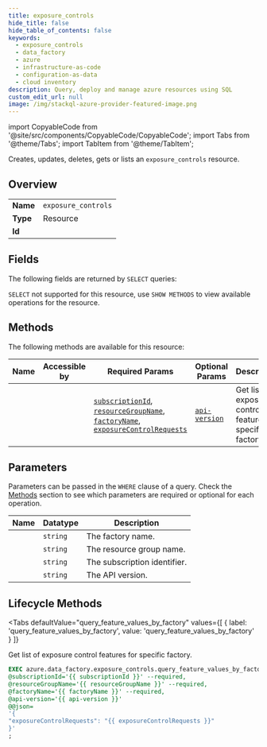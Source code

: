 ```yaml
--- 
title: exposure_controls
hide_title: false
hide_table_of_contents: false
keywords:
  - exposure_controls
  - data_factory
  - azure
  - infrastructure-as-code
  - configuration-as-data
  - cloud inventory
description: Query, deploy and manage azure resources using SQL
custom_edit_url: null
image: /img/stackql-azure-provider-featured-image.png
---
```


import CopyableCode from '@site/src/components/CopyableCode/CopyableCode';
import Tabs from '@theme/Tabs';
import TabItem from '@theme/TabItem';

Creates, updates, deletes, gets or lists an <code>exposure_controls</code> resource.

## Overview
<table><tbody>
<tr><td><b>Name</b></td><td><code>exposure_controls</code></td></tr>
<tr><td><b>Type</b></td><td>Resource</td></tr>
<tr><td><b>Id</b></td><td><CopyableCode code="azure.data_factory.exposure_controls" /></td></tr>
</tbody></table>

## Fields

The following fields are returned by `SELECT` queries:

`SELECT` not supported for this resource, use `SHOW METHODS` to view available operations for the resource.


## Methods

The following methods are available for this resource:

<table>
<thead>
    <tr>
    <th>Name</th>
    <th>Accessible by</th>
    <th>Required Params</th>
    <th>Optional Params</th>
    <th>Description</th>
    </tr>
</thead>
<tbody>
<tr>
    <td><a href="#query_feature_values_by_factory"><CopyableCode code="query_feature_values_by_factory" /></a></td>
    <td><CopyableCode code="exec" /></td>
    <td><a href="#parameter-subscriptionId"><code>subscriptionId</code></a>, <a href="#parameter-resourceGroupName"><code>resourceGroupName</code></a>, <a href="#parameter-factoryName"><code>factoryName</code></a>, <a href="#parameter-exposureControlRequests"><code>exposureControlRequests</code></a></td>
    <td><a href="#parameter-api-version"><code>api-version</code></a></td>
    <td>Get list of exposure control features for specific factory.</td>
</tr>
</tbody>
</table>

## Parameters

Parameters can be passed in the `WHERE` clause of a query. Check the [Methods](#methods) section to see which parameters are required or optional for each operation.

<table>
<thead>
    <tr>
    <th>Name</th>
    <th>Datatype</th>
    <th>Description</th>
    </tr>
</thead>
<tbody>
<tr id="parameter-factoryName">
    <td><CopyableCode code="factoryName" /></td>
    <td><code>string</code></td>
    <td>The factory name.</td>
</tr>
<tr id="parameter-resourceGroupName">
    <td><CopyableCode code="resourceGroupName" /></td>
    <td><code>string</code></td>
    <td>The resource group name.</td>
</tr>
<tr id="parameter-subscriptionId">
    <td><CopyableCode code="subscriptionId" /></td>
    <td><code>string</code></td>
    <td>The subscription identifier.</td>
</tr>
<tr id="parameter-api-version">
    <td><CopyableCode code="api-version" /></td>
    <td><code>string</code></td>
    <td>The API version.</td>
</tr>
</tbody>
</table>

## Lifecycle Methods

<Tabs
    defaultValue="query_feature_values_by_factory"
    values={[
        { label: 'query_feature_values_by_factory', value: 'query_feature_values_by_factory' }
    ]}
>
<TabItem value="query_feature_values_by_factory">

Get list of exposure control features for specific factory.

```sql
EXEC azure.data_factory.exposure_controls.query_feature_values_by_factory 
@subscriptionId='{{ subscriptionId }}' --required, 
@resourceGroupName='{{ resourceGroupName }}' --required, 
@factoryName='{{ factoryName }}' --required, 
@api-version='{{ api-version }}' 
@@json=
'{
"exposureControlRequests": "{{ exposureControlRequests }}"
}'
;
```
</TabItem>
</Tabs>
